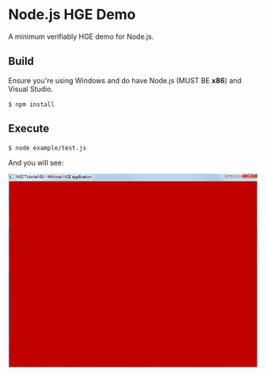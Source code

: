# Node.js HGE Demo

A minimum verifiably HGE demo for Node.js.

## Build

Ensure you're using Windows and do have Node.js (MUST BE **x86**) and Visual Studio.

```shell
$ npm install
```

## Execute

```shell
$ node example/test.js
```

And you will see:

![Screenshot](screenshot.png)